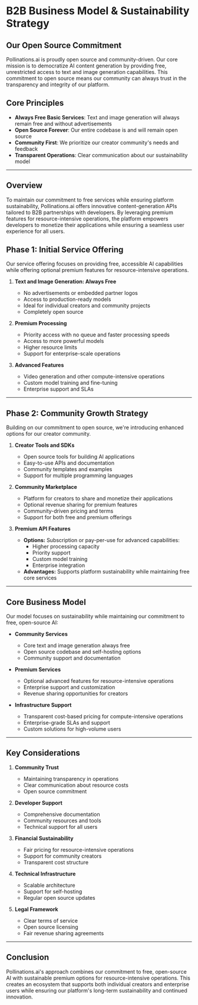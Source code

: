 # B2B Business Model & Sustainability Strategy

## Our Open Source Commitment

Pollinations.ai is proudly open source and community-driven. Our core mission is to democratize AI content generation by providing free, unrestricted access to text and image generation capabilities. This commitment to open source means our community can always trust in the transparency and integrity of our platform.

## Core Principles

- **Always Free Basic Services**: Text and image generation will always remain free and without advertisements
- **Open Source Forever**: Our entire codebase is and will remain open source
- **Community First**: We prioritize our creator community's needs and feedback
- **Transparent Operations**: Clear communication about our sustainability model

---

## Overview

To maintain our commitment to free services while ensuring platform sustainability, Pollinations.ai offers innovative content-generation APIs tailored to B2B partnerships with developers. By leveraging premium features for resource-intensive operations, the platform empowers developers to monetize their applications while ensuring a seamless user experience for all users.

## Phase 1: Initial Service Offering

Our service offering focuses on providing free, accessible AI capabilities while offering optional premium features for resource-intensive operations.

1. **Text and Image Generation: Always Free**
   - No advertisements or embedded partner logos
   - Access to production-ready models
   - Ideal for individual creators and community projects
   - Completely open source

2. **Premium Processing**
   - Priority access with no queue and faster processing speeds
   - Access to more powerful models
   - Higher resource limits
   - Support for enterprise-scale operations

3. **Advanced Features**
   - Video generation and other compute-intensive operations
   - Custom model training and fine-tuning
   - Enterprise support and SLAs

---

## Phase 2: Community Growth Strategy

Building on our commitment to open source, we're introducing enhanced options for our creator community.

1. **Creator Tools and SDKs**
   - Open source tools for building AI applications
   - Easy-to-use APIs and documentation
   - Community templates and examples
   - Support for multiple programming languages

2. **Community Marketplace**
   - Platform for creators to share and monetize their applications
   - Optional revenue sharing for premium features
   - Community-driven pricing and terms
   - Support for both free and premium offerings

3. **Premium API Features**
   - **Options:** Subscription or pay-per-use for advanced capabilities:
     - Higher processing capacity
     - Priority support
     - Custom model training
     - Enterprise integration
   - **Advantages:** Supports platform sustainability while maintaining free core services

---

## Core Business Model

Our model focuses on sustainability while maintaining our commitment to free, open-source AI:

- **Community Services**
  - Core text and image generation always free
  - Open source codebase and self-hosting options
  - Community support and documentation

- **Premium Services**
  - Optional advanced features for resource-intensive operations
  - Enterprise support and customization
  - Revenue sharing opportunities for creators

- **Infrastructure Support**
  - Transparent cost-based pricing for compute-intensive operations
  - Enterprise-grade SLAs and support
  - Custom solutions for high-volume users

---

## Key Considerations

1. **Community Trust**
   - Maintaining transparency in operations
   - Clear communication about resource costs
   - Open source commitment

2. **Developer Support**
   - Comprehensive documentation
   - Community resources and tools
   - Technical support for all users

3. **Financial Sustainability**
   - Fair pricing for resource-intensive operations
   - Support for community creators
   - Transparent cost structure

4. **Technical Infrastructure**
   - Scalable architecture
   - Support for self-hosting
   - Regular open source updates

5. **Legal Framework**
   - Clear terms of service
   - Open source licensing
   - Fair revenue sharing agreements

---

## Conclusion

Pollinations.ai's approach combines our commitment to free, open-source AI with sustainable premium options for resource-intensive operations. This creates an ecosystem that supports both individual creators and enterprise users while ensuring our platform's long-term sustainability and continued innovation.
